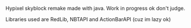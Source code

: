 Hypixel skyblock remake made with java. Work in progress ok don't judge.

Libraries used are RedLib, NBTAPI and ActionBarAPI (cuz im lazy ok)